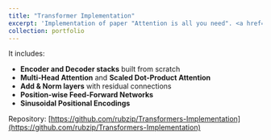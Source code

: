 ```yaml
---
title: "Transformer Implementation"
excerpt: 'Implementation of paper "Attention is all you need". <a href="https://github.com/rubzip/Transformers-Implementation" target="_blank">Code</a>'
collection: portfolio
---
```


It includes:
- **Encoder and Decoder stacks** built from scratch  
- **Multi-Head Attention** and **Scaled Dot-Product Attention**  
- **Add & Norm layers** with residual connections  
- **Position-wise Feed-Forward Networks**  
- **Sinusoidal Positional Encodings**  

Repository: [https://github.com/rubzip/Transformers-Implementation](https://github.com/rubzip/Transformers-Implementation)
